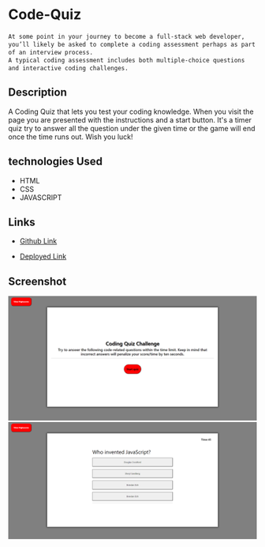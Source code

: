 # Code-Quiz
````
At some point in your journey to become a full-stack web developer, you’ll likely be asked to complete a coding assessment perhaps as part of an interview process.
A typical coding assessment includes both multiple-choice questions and interactive coding challenges. 
````

## Description 
A Coding Quiz that lets you test your coding knowledge. When you visit the page you are presented with the instructions and a start button. It's a timer quiz try to answer all the question under the given time or the game will end once the time runs out. Wish you luck!

## technologies Used
- HTML 
- CSS
- JAVASCRIPT

## Links 
- [Github Link](https://github.com/rajveer-s/Code-Quiz)

- [Deployed Link]()

## Screenshot
![Screenshot1](./Develop/Screenshots/CodeQuiz.png)
![Screenshot2](./Develop/Screenshots/Codequiz1.png)